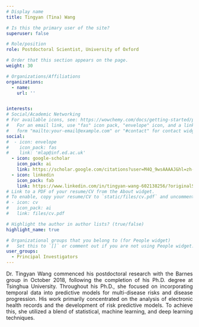 ```yaml
---
# Display name
title: Tingyan (Tina) Wang

# Is this the primary user of the site?
superuser: false

# Role/position
role: Postdoctoral Scientist, University of Oxford

# Order that this section appears on the page.
weight: 30

# Organizations/Affiliations
organizations:
  - name: 
    url: '' 


interests:
# Social/Academic Networking
# For available icons, see: https://wowchemy.com/docs/getting-started/page-builder/#icons
#   For an email link, use "fas" icon pack, "envelope" icon, and a link in the
#   form "mailto:your-email@example.com" or "#contact" for contact widget.
social:
#  - icon: envelope
#    icon_pack: fas
#    link: 'mlap@inf.ed.ac.uk'
  - icon: google-scholar
    icon_pack: ai
    link: https://scholar.google.com/citations?user=M4Q_9wsAAAAJ&hl=zh-CN
  - icon: linkedin
    icon_pack: fab
    link: https://www.linkedin.com/in/tingyan-wang-602138256/?originalSubdomain=uk
# Link to a PDF of your resume/CV from the About widget.
# To enable, copy your resume/CV to `static/files/cv.pdf` and uncomment the lines below.
# - icon: cv
#   icon_pack: ai
#   link: files/cv.pdf

# Highlight the author in author lists? (true/false)
highlight_name: true

# Organizational groups that you belong to (for People widget)
#   Set this to `[]` or comment out if you are not using People widget.
user_groups:
  - Principal Investigators
---
```

<p style="text-align:justify">
Dr. Tingyan Wang commenced his postdoctoral research with the Barnes group in October 2018, following the completion of his Ph.D. degree at Tsinghua University. Throughout his Ph.D., she focused on incorporating temporal data into predictive models for multi-disease risks and disease progression. His work primarily concentrated on the analysis of electronic health records and the development of risk predictive models. To achieve this, she utilized a blend of statistical, machine learning, and deep learning techniques.
</p>
